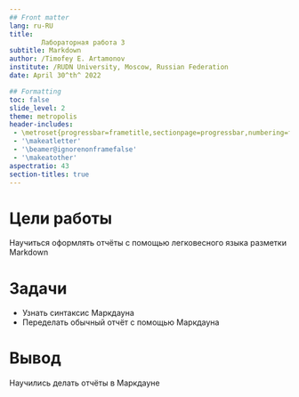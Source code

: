 ```yaml
---
## Front matter
lang: ru-RU
title: 
        Лабораторная работа 3
subtitle: Markdown
author: /Timofey E. Artamonov
institute: /RUDN University, Moscow, Russian Federation
date: April 30^th^ 2022

## Formatting
toc: false
slide_level: 2
theme: metropolis
header-includes: 
 - \metroset{progressbar=frametitle,sectionpage=progressbar,numbering=fraction}
 - '\makeatletter'
 - '\beamer@ignorenonframefalse'
 - '\makeatother'
aspectratio: 43
section-titles: true
---
```


# Цели работы

Научиться оформлять отчёты с помощью легковесного языка разметки Markdown

# Задачи

* Узнать синтаксис Маркдауна
* Переделать обычный отчёт с помощью Маркдауна

# Вывод

Научились делать отчёты в Маркдауне

